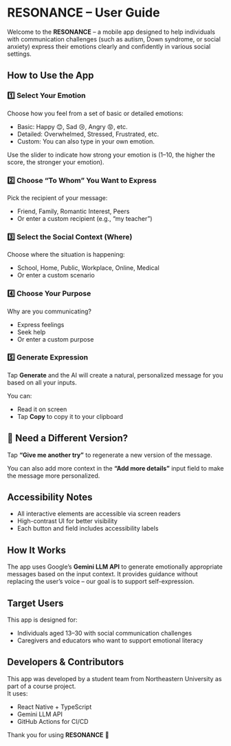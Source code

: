 # RESONANCE – User Guide

Welcome to the **RESONANCE** – a mobile app designed to help individuals with communication challenges (such as autism, Down syndrome, or social anxiety) express their emotions clearly and confidently in various social settings.

## How to Use the App

### 1️⃣ Select Your Emotion

Choose how you feel from a set of basic or detailed emotions:
- Basic: Happy 😊, Sad 😢, Angry 😡, etc.
- Detailed: Overwhelmed, Stressed, Frustrated, etc.
- Custom: You can also type in your own emotion.

Use the slider to indicate how strong your emotion is (1–10, the higher the score, the stronger your emotion).

### 2️⃣ Choose “To Whom” You Want to Express

Pick the recipient of your message:
- Friend, Family, Romantic Interest, Peers
- Or enter a custom recipient (e.g., “my teacher”)

### 3️⃣ Select the Social Context (Where)

Choose where the situation is happening:
- School, Home, Public, Workplace, Online, Medical
- Or enter a custom scenario

### 4️⃣ Choose Your Purpose

Why are you communicating?
- Express feelings
- Seek help
- Or enter a custom purpose

### 5️⃣ Generate Expression

Tap **Generate** and the AI will create a natural, personalized message for you based on all your inputs.

You can:
- Read it on screen
- Tap **Copy** to copy it to your clipboard

## 🔁 Need a Different Version?

Tap **“Give me another try”** to regenerate a new version of the message.

You can also add more context in the **“Add more details”** input field to make the message more personalized.

## Accessibility Notes

- All interactive elements are accessible via screen readers
- High-contrast UI for better visibility
- Each button and field includes accessibility labels

## How It Works

The app uses Google’s **Gemini LLM API** to generate emotionally appropriate messages based on the input context. It provides guidance without replacing the user’s voice – our goal is to support self-expression.

## Target Users

This app is designed for:
- Individuals aged 13–30 with social communication challenges
- Caregivers and educators who want to support emotional literacy

## Developers & Contributors

This app was developed by a student team from Northeastern University as part of a course project.  
It uses:
- React Native + TypeScript
- Gemini LLM API
- GitHub Actions for CI/CD

Thank you for using **RESONANCE** 💙
